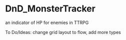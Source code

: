 # DnD_MonsterTracker
an indicator of HP for enemies in TTRPG

To Do/Ideas:
change grid layout to flow,
add more types
